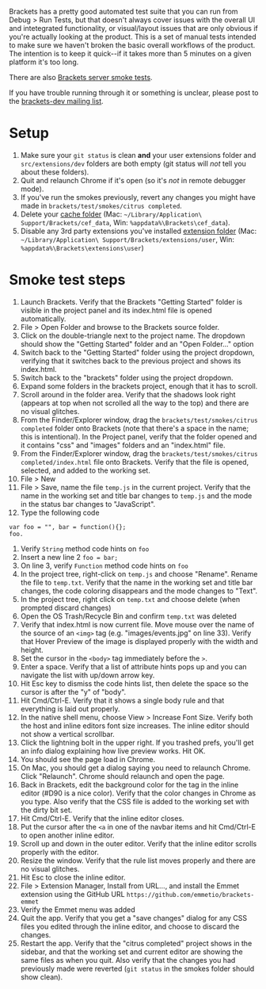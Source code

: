 Brackets has a pretty good automated test suite that you can run from Debug > Run Tests, but that doesn't always cover issues with the overall UI and intetegrated functionality, or visual/layout issues that are only obvious if you're actually looking at the product. This is a set of manual tests intended to make sure we haven't broken the basic overall workflows of the product. The intention is to keep it quick--if it takes more than 5 minutes on a given platform it's too long.

There are also [Brackets server smoke tests](Brackets-Server-Smoke-Tests).

If you have trouble running through it or something is unclear, please post to the [brackets-dev mailing list](http://groups.google.com/group/brackets-dev).

Setup
=====

1. Make sure your ```git status``` is clean **and** your user extensions folder and `src/extensions/dev` folders are both empty (git status will _not_ tell you about these folders).
2. Quit and relaunch Chrome if it's open (so it's *not* in remote debugger mode).
3. If you've run the smokes previously, revert any changes you might have made in `brackets/test/smokes/citrus completed`.
4. Delete your [cache folder](Cache-Folder) (Mac:  `~/Library/Application\ Support/Brackets/cef_data`, Win: `%appdata%\Brackets\cef_data`).
5. Disable any 3rd party extensions you've installed [extension folder](Extension-Location) (Mac:  `~/Library/Application\ Support/Brackets/extensions/user`, Win: `%appdata%\Brackets\extensions\user`)

Smoke test steps
================

1. Launch Brackets. Verify that the Brackets "Getting Started" folder is visible in the project panel and its index.html file is opened automatically.
1. File > Open Folder and browse to the Brackets source folder.
1. Click on the double-triangle next to the project name. The dropdown should show the "Getting Started" folder and an "Open Folder..." option
1. Switch back to the "Getting Started" folder using the project dropdown, verifying that it switches back to the previous project and shows its index.html.
1. Switch back to the "brackets" folder using the project dropdown.
1. Expand some folders in the brackets project, enough that it has to scroll.
1. Scroll around in the folder area. Verify that the shadows look right (appears at top when not scrolled all the way to the top) and there are no visual glitches.
1. From the Finder/Explorer window, drag the `brackets/test/smokes/citrus completed` folder onto Brackets (note that there's a space in the name; this is intentional). In the Project panel, verify that the folder opened and it contains "css" and "images" folders and an "index.html" file.
1. From the Finder/Explorer window, drag the `brackets/test/smokes/citrus completed/index.html` file onto Brackets. Verify that the file is opened, selected, and added to the working set.
1. File > New
1. File > Save, name the file ``temp.js`` in the current project. Verify that the name in the working set and title bar changes to ``temp.js`` and the mode in the status bar changes to "JavaScript".
1. Type the following code
```
var foo = "", bar = function(){};
foo.
```
1. Verify ``String`` method code hints on ``foo``
1. Insert a new line 2 ``foo = bar;``
1. On line 3, verify ``Function`` method code hints on ``foo``
1. In the project tree, right-click on ``temp.js`` and choose "Rename". Rename the file to ``temp.txt``. Verify that the name in the working set and title bar changes, the code coloring disappears and the mode changes to "Text".
1. In the project tree, right click on ``temp.txt`` and choose delete (when prompted discard changes)
1. Open the OS Trash/Recycle Bin and confirm ``temp.txt`` was deleted
1. Verify that index.html is now current file. Move mouse over the name of the source of an `<img>` tag (e.g. "images/events.jpg" on line 33). Verify that Hover Preview of the image is displayed properly with the width and height.
1. Set the cursor in the `<body>` tag immediately before the `>`.
1. Enter a space. Verify that a list of attribute hints pops up and you can navigate the list with up/down arrow key.
1. Hit Esc key to dismiss the code hints list, then delete the space so the cursor is after the "y" of "body".
1. Hit Cmd/Ctrl-E. Verify that it shows a single body rule and that everything is laid out properly.
1. In the native shell menu, choose View > Increase Font Size. Verify both the host and inline editors font size increases. The inline editor should not show a vertical scrollbar.
1. Click the lightning bolt in the upper right. If you trashed prefs, you'll get an info dialog explaining how live preview works. Hit OK.
1. You should see the page load in Chrome.
1. On Mac, you should get a dialog saying you need to relaunch Chrome. Click "Relaunch". Chrome should relaunch and open the page.
1. Back in Brackets, edit the background color for the <body> tag in the inline editor (#D90 is a nice color). Verify that the color changes in Chrome as you type. Also verify that the CSS file is added to the working set with the dirty bit set.
1. Hit Cmd/Ctrl-E. Verify that the inline editor closes.
1. Put the cursor after the `<a` in one of the navbar items and hit Cmd/Ctrl-E to open another inline editor.
1. Scroll up and down in the outer editor. Verify that the inline editor scrolls properly with the editor.
1. Resize the window. Verify that the rule list moves properly and there are no visual glitches.
1. Hit Esc to close the inline editor.
1. File > Extension Manager, Install from URL..., and install the Emmet extension using the GitHub URL ``https://github.com/emmetio/brackets-emmet``
1. Verify the Emmet menu was added
1. Quit the app. Verify that you get a "save changes" dialog for any CSS files you edited through the inline editor, and choose to discard the changes.
1. Restart the app. Verify that the "citrus completed" project shows in the sidebar, and that the working set and current editor are showing the same files as when you quit. Also verify that the changes you had previously made were reverted (`git status` in the smokes folder should show clean).